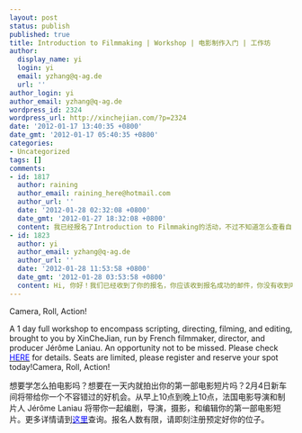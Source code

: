 ```yaml
---
layout: post
status: publish
published: true
title: Introduction to Filmmaking | Workshop | 电影制作入门 | 工作坊
author:
  display_name: yi
  login: yi
  email: yzhang@q-ag.de
  url: ''
author_login: yi
author_email: yzhang@q-ag.de
wordpress_id: 2324
wordpress_url: http://xinchejian.com/?p=2324
date: '2012-01-17 13:40:35 +0800'
date_gmt: '2012-01-17 05:40:35 +0800'
categories:
- Uncategorized
tags: []
comments:
- id: 1817
  author: raining
  author_email: raining_here@hotmail.com
  author_url: ''
  date: '2012-01-28 02:32:08 +0800'
  date_gmt: '2012-01-27 18:32:08 +0800'
  content: 我已经报名了Introduction to Filmmaking的活动，不过不知道怎么查看自己的状态，怎样才算是成功报名？
- id: 1823
  author: yi
  author_email: yzhang@q-ag.de
  author_url: ''
  date: '2012-01-28 11:53:58 +0800'
  date_gmt: '2012-01-28 03:53:58 +0800'
  content: Hi, 你好！我们已经收到了你的报名，你应该收到报名成功的邮件，你没有收到吗？
---
```

<p><!--:en-->Camera, Roll, Action!</p>
<p>A 1 day full workshop to encompass scripting, directing, filming, and editing, brought to you by XinCheJian, run by French filmmaker, director, and producer J&eacute;r&ocirc;me Laniau. An opportunity not to be missed. Please check <a href="http://xinchejian.com/event/?ee=97"><font color="blue">HERE</font></a> for details. Seats are limited, please register and reserve your spot today!<!--:--><!--:zh-->Camera, Roll, Action!</p>
<p>想要学怎么拍电影吗？想要在一天内就拍出你的第一部电影短片吗？2月4日新车间将带给你一个不容错过的好机会。从早上10点到晚上10点，法国电影导演和制片人 J&eacute;r&ocirc;me Laniau 将带你一起编剧，导演，摄影，和编辑你的第一部电影短片。更多详情请到<a href="http://xinchejian.com/event/?ee=97"><font color="blue">这里</font></a>查询。报名人数有限，请即刻注册预定好你的位子。<!--:--></p>
